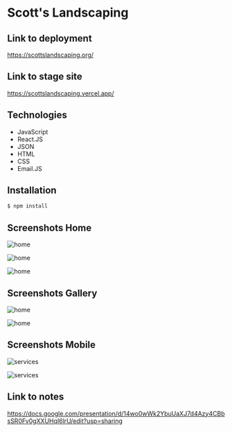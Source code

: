 # Scott's Landscaping

## Link to deployment
https://scottslandscaping.org/

## Link to stage site
https://scottslandscaping.vercel.app/


## Technologies

- JavaScript
- React.JS
- JSON
- HTML
- CSS
- Email.JS

## Installation

```bash
$ npm install
```

## Screenshots Home

![home](https://imgur.com/cQhqxKz.jpg)

![home](https://imgur.com/3dx5dwn.jpg)

![home](https://imgur.com/HDefyRa.jpg)

## Screenshots Gallery

![home](https://imgur.com/9lj3GMW.jpg)

![home](https://imgur.com/LCnR3ma.jpg)


## Screenshots Mobile 

![services](https://imgur.com/kPQpWFr.jpg)

![services](https://imgur.com/YJMKfNj.jpg)


## Link to notes
https://docs.google.com/presentation/d/14wo0wWk2YbuUaXJ7d4Azy4CBbsSR0Fv0gXXUHqI6lrU/edit?usp=sharing
